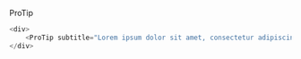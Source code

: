 ProTip

```js
<div>
    <ProTip subtitle="Lorem ipsum dolor sit amet, consectetur adipiscing elit" />
</div>
```
